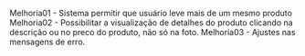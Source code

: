 Melhoria01 - Sistema permitir que usuário leve mais de um mesmo produto
Melhoria02 - Possibilitar a visualização de detalhes do produto clicando na descrição ou no preco do produto, não só na foto.
Melhoria03 - Ajustes nas mensagens de erro.
